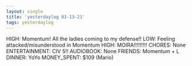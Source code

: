 ```yaml
---
layout: single
title: 'yesterdaylog 03-13-21'
tags: yesterdaylog
---
```


HIGH: Momentum! All the ladies coming to my defense!!
LOW: Feeling attacked/misunderstood in Momentum
HIGH: MOIRA!!!!!!!!!
CHORES: None
ENTERTAINMENT: CIV 5!!
AUDIOBOOK: None
FRIENDS: Momentum + L
DINNER: YoYo
MONEY_SPENT: $109 (Mario)
